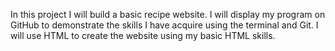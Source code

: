 In this project I will build a basic recipe website. I will display
my program on GitHub to demonstrate the skills I have acquire using the
terminal and Git. I will use HTML to create the website using my basic HTML
skills.